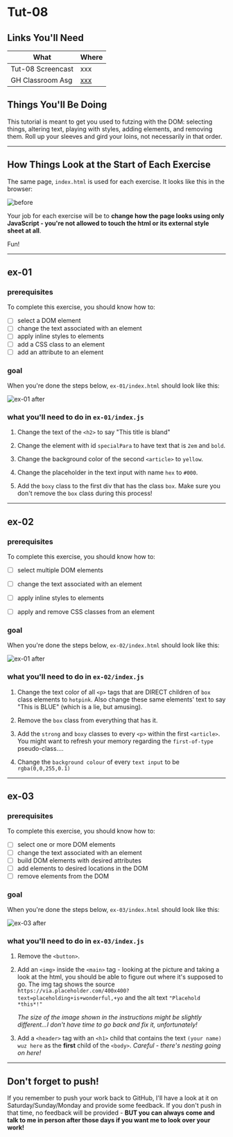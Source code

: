 # Tut-08

## Links You'll Need

| What              | Where    |
| ----------------- | -------- |
| Tut-08 Screencast | xxx      |
| GH Classroom Asg  | [xxx](#) |

## Things You'll Be Doing

This tutorial is meant to get you used to futzing with the DOM: selecting things, altering text, playing with styles, adding elements, and removing them. Roll up your sleeves and gird your loins, not necessarily in that order. 

---

## How Things Look at the Start of Each Exercise

The same page, `index.html` is used for each exercise. It looks like this in the browser:

![before](images/before.png)

Your job for each exercise will be to **change how the page looks using only JavaScript - you're not allowed to touch the html or its external style sheet at all**. 

Fun!

---

## ex-01

### prerequisites

To complete this exercise, you should know how to:

- [ ] select a DOM element
- [ ] change the text associated with an element
- [ ] apply inline styles to elements
- [ ] add a CSS class to an element
- [ ] add an attribute to an element

### goal

When you're done the steps below, `ex-01/index.html` should look like this:

![ex-01 after](images/ex-01-after.png)

### what you'll need to do in `ex-01/index.js`

1. Change the text of the `<h2>` to say "This title is bland"
   
2. Change the element with id `specialPara` to have text that is `2em` and `bold`.
   
3. Change the background color of the second `<article>` to `yellow`.
   
4. Change the placeholder in the text input with name `hex` to `#000`.
   
5. Add the `boxy` class to the first div that has the class `box`. Make sure you don't remove the `box` class during this process!


---

## ex-02

### prerequisites

To complete this exercise, you should know how to:

- [ ] select multiple DOM elements
- [ ] change the text associated with an element
- [ ] apply inline styles to elements
- [ ] apply and remove CSS classes from an element


### goal

When you're done the steps below, `ex-02/index.html` should look like this:

![ex-01 after](images/ex-02-after.png) 

### what you'll need to do in `ex-02/index.js`

1. Change the text color of all `<p>` tags that are DIRECT children of `box` class elements to `hotpink`. Also change these same elements' text to say "This is BLUE" (which is a lie, but amusing).

2. Remove the `box` class from everything that has it.
   
2. Add the `strong` and `boxy` classes to every `<p>` within the first `<article>`. You might want to refresh your memory regarding the `first-of-type` pseudo-class....
   
3. Change the `background colour` of every `text input` to be `rgba(0,0,255,0.1)`
   
---

## ex-03

### prerequisites

To complete this exercise, you should know how to:

- [ ] select one or more DOM elements
- [ ] change the text associated with an element
- [ ] build DOM elements with desired attributes
- [ ] add elements to desired locations in the DOM
- [ ] remove elements from the DOM

### goal

When you're done the steps below, `ex-03/index.html` should look like this:

![ex-03 after](images/ex-03-after.png)

### what you'll need to do in `ex-03/index.js`

1. Remove the `<button>`.
  
2. Add an `<img>` inside the `<main>` tag - looking at the picture and taking a look at the html, you should be able to figure out where it's supposed to go. The img tag shows the source `https://via.placeholder.com/400x400?text=placeholding+is+wonderful,+yo` and the alt text `"Placehold *this*!"`

    _The size of the image shown in the instructions might be slightly different...I don't have time to go back and fix it, unfortunately!_

3. Add a `<header>` tag with an `<h1>` child that contains the text `(your name) wuz here` as the **first** child of the `<body>`. _Careful - there's nesting going on here!_

---

## Don't forget to push!

If you remember to push your work back to GitHub, I'll have a look at it on Saturday/Sunday/Monday and provide some feedback. If you don't push in that time, no feedback will be provided - **BUT you can always come and talk to me in person after those days if you want me to look over your work!**


